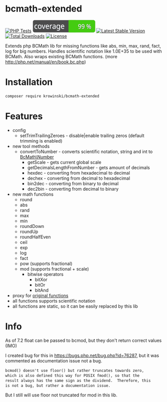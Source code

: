 # bcmath-extended
[![PHP Tests](https://github.com/krowinski/bcmath-extended/actions/workflows/tests.yml/badge.svg)](https://github.com/krowinski/bcmath-extended/actions/workflows/tests.yml)
[![Code Coverage](https://raw.githubusercontent.com/krowinski/bcmath-extended/master/badge-coverage.svg)](https://github.com/krowinski/bcmath-extended/actions)
[![Latest Stable Version](https://poser.pugx.org/krowinski/bcmath-extended/v/stable)](https://packagist.org/packages/krowinski/bcmath-extended)
[![Total Downloads](https://poser.pugx.org/krowinski/bcmath-extended/downloads)](https://packagist.org/packages/krowinski/bcmath-extended)
[![License](https://poser.pugx.org/krowinski/bcmath-extended/license)](https://packagist.org/packages/krowinski/bcmath-extended)

Extends php BCMath lib for missing functions like abs, min, max, rand, fact, log for big numbers.
Handles scientific notation like 1.0E+35 to be used with BCMath.
Also wraps existing BCMath functions. (more http://php.net/manual/en/book.bc.php)

Installation
===

```sh
composer require krowinski/bcmath-extended
```

Features
===
- config
    - setTrimTrailingZeroes - disable|enable trailing zeros (default trimming is enabled)  
- new tool methods
  - convertToNumber - converts scientific notation, string and int to [BcMath\Number](https://www.php.net/manual/en/class.bcmath-number.php)
    - getScale - gets current global scale 
    - getDecimalsLengthFromNumber - gets amount of decimals 
    - hexdec - converting from hexadecimal to decimal
    - dechex - converting from decimal to hexadecimal
    - bin2dec - converting from binary to decimal
    - dec2bin - converting from decimal to binary
- new math functions 
    - round
    - abs 
    - rand
    - max
    - min
    - roundDown
    - roundUp
    - roundHalfEven
    - ceil
    - exp
    - log
    - fact
    - pow (supports fractional)
  - mod (supports fractional + scale)
    - bitwise operators
        - bitXor
        - bitOr
        - bitAnd
- proxy for [original functions](https://www.php.net/manual/en/book.bc.php)
- all functions supports scientific notation
- all functions are static, so it can be easily replaced by this lib

Info
===
As of 7.2 float can be passed to bcmod, but they don't return correct values (IMO)

I created bug for this in https://bugs.php.net/bug.php?id=76287, but it was commented as documentation issue not a bug.

```
bcmod() doesn't use floor() but rather truncates towards zero,
which is also defined this way for POSIX fmod(), so that the
result always has the same sign as the dividend.  Therefore, this
is not a bug, but rather a documentation issue.
```

But I still will use floor not truncated for mod in this lib.
